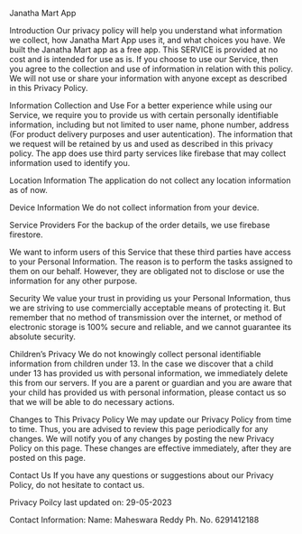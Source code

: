 Janatha Mart App

Introduction
Our privacy policy will help you understand what information we collect, how Janatha Mart App uses it, and what choices you have. We built the Janatha Mart app as a free app. This SERVICE is provided at no cost and is intended for use as is. If you choose to use our Service, then you agree to the collection and use of information in relation with this policy. We will not use or share your information with anyone except as described in this Privacy Policy.

Information Collection and Use
For a better experience while using our Service, we require you to provide us with certain personally identifiable information, including but not limited to user name, phone number, address (For product delivery purposes and user autentication). The information that we request will be retained by us and used as described in this privacy policy.
The app does use third party services like firebase that may collect information used to identify you.

Location Information
The application do not collect any location information as of now.

Device Information
We do not collect information from your device.

Service Providers
For the backup of the order details, we use firebase firestore.

We want to inform users of this Service that these third parties have access to your Personal Information. The reason is to perform the tasks assigned to them on our behalf. However, they are obligated not to disclose or use the information for any other purpose.

Security
We value your trust in providing us your Personal Information, thus we are striving to use commercially acceptable means of protecting it. But remember that no method of transmission over the internet, or method of electronic storage is 100% secure and reliable, and we cannot guarantee its absolute security.

Children’s Privacy
We do not knowingly collect personal identifiable information from children under 13. In the case we discover that a child under 13 has provided us with personal information, we immediately delete this from our servers. If you are a parent or guardian and you are aware that your child has provided us with personal information, please contact us so that we will be able to do necessary actions.

Changes to This Privacy Policy
We may update our Privacy Policy from time to time. Thus, you are advised to review this page periodically for any changes. We will notify you of any changes by posting the new Privacy Policy on this page. These changes are effective immediately, after they are posted on this page.

Contact Us
If you have any questions or suggestions about our Privacy Policy, do not hesitate to contact us.

Privacy Poilcy last updated on:
29-05-2023

Contact Information:
Name: Maheswara Reddy Ph. No. 6291412188
